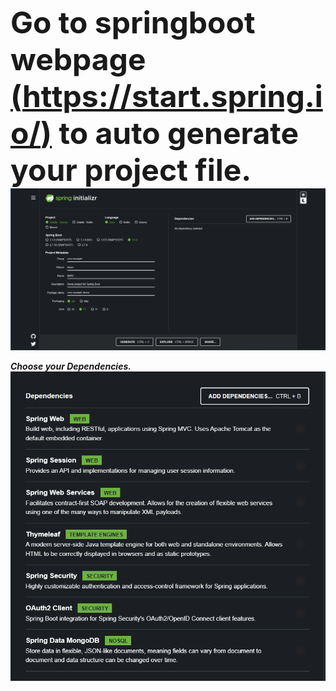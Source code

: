 <font size = "14">**Go to springboot webpage [(https://start.spring.io/)](https://start.spring.io/) to auto generate your project file.**</font><br/>
![name](/component/source_image/springboot_mainpage.png)

***Choose your Dependencies.***<br/>
![name](/component/source_image/dependencies.png)


